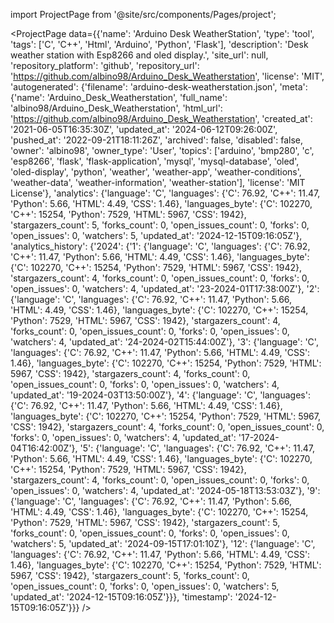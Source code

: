 
import ProjectPage from '@site/src/components/Pages/project';

<ProjectPage
    data={{'name': 'Arduino Desk WeatherStation', 'type': 'tool', 'tags': ['C', 'C++', 'Html', 'Arduino', 'Python', 'Flask'], 'description': 'Desk weather station with Esp8266 and oled display.', 'site_url': null, 'repository_platform': 'github', 'repository_url': 'https://github.com/albino98/Arduino_Desk_Weatherstation', 'license': 'MIT', 'autogenerated': {'filename': 'arduino-desk-weatherstation.json', 'meta': {'name': 'Arduino_Desk_Weatherstation', 'full_name': 'albino98/Arduino_Desk_Weatherstation', 'html_url': 'https://github.com/albino98/Arduino_Desk_Weatherstation', 'created_at': '2021-06-05T16:35:30Z', 'updated_at': '2024-06-12T09:26:00Z', 'pushed_at': '2022-09-21T18:11:26Z', 'archived': false, 'disabled': false, 'owner': 'albino98', 'owner_type': 'User', 'topics': ['arduino', 'bmp280', 'c', 'esp8266', 'flask', 'flask-application', 'mysql', 'mysql-database', 'oled', 'oled-display', 'python', 'weather', 'weather-app', 'weather-conditions', 'weather-data', 'weather-information', 'weather-station'], 'license': 'MIT License'}, 'analytics': {'language': 'C', 'languages': {'C': 76.92, 'C++': 11.47, 'Python': 5.66, 'HTML': 4.49, 'CSS': 1.46}, 'languages_byte': {'C': 102270, 'C++': 15254, 'Python': 7529, 'HTML': 5967, 'CSS': 1942}, 'stargazers_count': 5, 'forks_count': 0, 'open_issues_count': 0, 'forks': 0, 'open_issues': 0, 'watchers': 5, 'updated_at': '2024-12-15T09:16:05Z'}, 'analytics_history': {'2024': {'1': {'language': 'C', 'languages': {'C': 76.92, 'C++': 11.47, 'Python': 5.66, 'HTML': 4.49, 'CSS': 1.46}, 'languages_byte': {'C': 102270, 'C++': 15254, 'Python': 7529, 'HTML': 5967, 'CSS': 1942}, 'stargazers_count': 4, 'forks_count': 0, 'open_issues_count': 0, 'forks': 0, 'open_issues': 0, 'watchers': 4, 'updated_at': '23-2024-01T17:38:00Z'}, '2': {'language': 'C', 'languages': {'C': 76.92, 'C++': 11.47, 'Python': 5.66, 'HTML': 4.49, 'CSS': 1.46}, 'languages_byte': {'C': 102270, 'C++': 15254, 'Python': 7529, 'HTML': 5967, 'CSS': 1942}, 'stargazers_count': 4, 'forks_count': 0, 'open_issues_count': 0, 'forks': 0, 'open_issues': 0, 'watchers': 4, 'updated_at': '24-2024-02T15:44:00Z'}, '3': {'language': 'C', 'languages': {'C': 76.92, 'C++': 11.47, 'Python': 5.66, 'HTML': 4.49, 'CSS': 1.46}, 'languages_byte': {'C': 102270, 'C++': 15254, 'Python': 7529, 'HTML': 5967, 'CSS': 1942}, 'stargazers_count': 4, 'forks_count': 0, 'open_issues_count': 0, 'forks': 0, 'open_issues': 0, 'watchers': 4, 'updated_at': '19-2024-03T13:50:00Z'}, '4': {'language': 'C', 'languages': {'C': 76.92, 'C++': 11.47, 'Python': 5.66, 'HTML': 4.49, 'CSS': 1.46}, 'languages_byte': {'C': 102270, 'C++': 15254, 'Python': 7529, 'HTML': 5967, 'CSS': 1942}, 'stargazers_count': 4, 'forks_count': 0, 'open_issues_count': 0, 'forks': 0, 'open_issues': 0, 'watchers': 4, 'updated_at': '17-2024-04T16:42:00Z'}, '5': {'language': 'C', 'languages': {'C': 76.92, 'C++': 11.47, 'Python': 5.66, 'HTML': 4.49, 'CSS': 1.46}, 'languages_byte': {'C': 102270, 'C++': 15254, 'Python': 7529, 'HTML': 5967, 'CSS': 1942}, 'stargazers_count': 4, 'forks_count': 0, 'open_issues_count': 0, 'forks': 0, 'open_issues': 0, 'watchers': 4, 'updated_at': '2024-05-18T13:53:03Z'}, '9': {'language': 'C', 'languages': {'C': 76.92, 'C++': 11.47, 'Python': 5.66, 'HTML': 4.49, 'CSS': 1.46}, 'languages_byte': {'C': 102270, 'C++': 15254, 'Python': 7529, 'HTML': 5967, 'CSS': 1942}, 'stargazers_count': 5, 'forks_count': 0, 'open_issues_count': 0, 'forks': 0, 'open_issues': 0, 'watchers': 5, 'updated_at': '2024-09-15T17:01:10Z'}, '12': {'language': 'C', 'languages': {'C': 76.92, 'C++': 11.47, 'Python': 5.66, 'HTML': 4.49, 'CSS': 1.46}, 'languages_byte': {'C': 102270, 'C++': 15254, 'Python': 7529, 'HTML': 5967, 'CSS': 1942}, 'stargazers_count': 5, 'forks_count': 0, 'open_issues_count': 0, 'forks': 0, 'open_issues': 0, 'watchers': 5, 'updated_at': '2024-12-15T09:16:05Z'}}}, 'timestamp': '2024-12-15T09:16:05Z'}}}
/>
